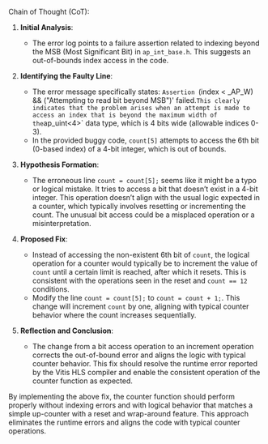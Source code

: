 Chain of Thought (CoT):

1. **Initial Analysis**:
   - The error log points to a failure assertion related to indexing beyond the MSB (Most Significant Bit) in `ap_int_base.h`. This suggests an out-of-bounds index access in the code.

2. **Identifying the Faulty Line**:
   - The error message specifically states: `Assertion `(index < _AP_W) && ("Attempting to read bit beyond MSB")\' failed.` This clearly indicates that the problem arises when an attempt is made to access an index that is beyond the maximum width of the `ap_uint<4>` data type, which is 4 bits wide (allowable indices 0-3).
   - In the provided buggy code, `count[5]` attempts to access the 6th bit (0-based index) of a 4-bit integer, which is out of bounds.

3. **Hypothesis Formation**:
   - The erroneous line `count = count[5];` seems like it might be a typo or logical mistake. It tries to access a bit that doesn’t exist in a 4-bit integer. This operation doesn’t align with the usual logic expected in a counter, which typically involves resetting or incrementing the count. The unusual bit access could be a misplaced operation or a misinterpretation.

4. **Proposed Fix**:
   - Instead of accessing the non-existent 6th bit of `count`, the logical operation for a counter would typically be to increment the value of `count` until a certain limit is reached, after which it resets. This is consistent with the operations seen in the reset and `count == 12` conditions.
   - Modify the line `count = count[5];` to `count = count + 1;`. This change will increment `count` by one, aligning with typical counter behavior where the count increases sequentially.

5. **Reflection and Conclusion**:
   - The change from a bit access operation to an increment operation corrects the out-of-bound error and aligns the logic with typical counter behavior. This fix should resolve the runtime error reported by the Vitis HLS compiler and enable the consistent operation of the counter function as expected.

By implementing the above fix, the counter function should perform properly without indexing errors and with logical behavior that matches a simple up-counter with a reset and wrap-around feature. This approach eliminates the runtime errors and aligns the code with typical counter operations.